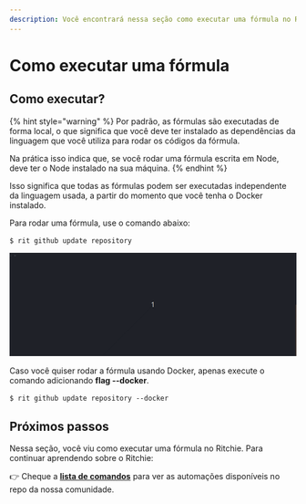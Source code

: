 ```yaml
---
description: Você encontrará nessa seção como executar uma fórmula no Ritchie.
---
```


# Como executar uma fórmula

## Como executar?

{% hint style="warning" %}
Por padrão, as fórmulas são executadas de forma local, o que significa que você deve ter instalado as dependências da linguagem que você utiliza para rodar os códigos da fórmula. 

Na prática isso indica que, se você rodar uma fórmula escrita em Node, deve ter o Node instalado na sua máquina. 
{% endhint %}

Isso significa que todas as fórmulas podem ser executadas independente da linguagem usada, a partir do momento que você tenha o Docker instalado. 

Para rodar uma fórmula, use o comando abaixo: 

```text
$ rit github update repository
```

![](../.gitbook/assets/rit-update-repo-3.gif)

Caso você quiser rodar a fórmula usando Docker, apenas execute o comando adicionando **flag --docker**.

```text
$ rit github update repository --docker
```

## Próximos passos 

Nessa seção, você viu como executar uma fórmula no Ritchie. Para continuar aprendendo sobre o Ritchie: 

👉 Cheque a [**lista de comandos**](https://app.gitbook.com/@zup-products/s/ritchie/~/drafts/-MDPWwvUtJ2ZZfV8Mw44/v/v2.0-pt/developer/lista-de-comandos) para ver as automações disponíveis no repo da nossa comunidade. 

